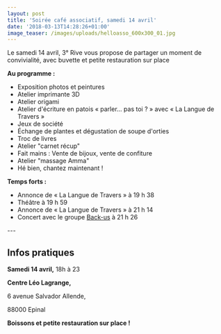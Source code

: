 ```yaml
---
layout: post
title: 'Soirée café associatif, samedi 14 avril'
date: '2018-03-13T14:28:26+01:00'
image_teaser: /images/uploads/helloasso_600x300_01.jpg
---
```

Le samedi 14 avril, 3° Rive vous propose de partager un moment de convivialité, avec buvette et petite restauration sur place

**Au programme :**

* Exposition photos et peintures
* Atelier imprimante 3D
* Atelier origami
* Atelier d'écriture en patois « parler... pas toi ? » avec « La Langue de Travers »
* Jeux de société
* Échange de plantes et dégustation de soupe d'orties
* Troc de livres
* Atelier "carnet récup"
* Fait mains : Vente de bijoux, vente de confiture
* Atelier "massage Amma"
* Hé bien, chantez maintenant !

**Temps forts :**

* Annonce de « La Langue de Travers » à 19 h 38
* Théâtre à 19 h 59
* Annonce de « La Langue de Travers » à 21 h 14
* Concert avec le groupe [Back-us](https://www.facebook.com/BACK-US-1694661394090435/) à 21 h 26

\---

## Infos pratiques

**Samedi 14 avril,** 18h à 23

**Centre Léo Lagrange,**

6 avenue Salvador Allende,

88000 Epinal



**Boissons et petite restauration sur place !**
